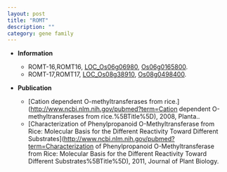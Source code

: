 ```yaml
---
layout: post
title: "ROMT"
description: ""
category: gene family
---
```


* **Information**  
    + ROMT-16,ROMT16, [LOC_Os06g06980](http://rice.uga.edu/cgi-bin/ORF_infopage.cgi?orf=LOC_Os06g06980), [Os06g0165800](https://rapdb.dna.affrc.go.jp/locus/?name=Os06g0165800).
    + ROMT-17,ROMT17, [LOC_Os08g38910](http://rice.uga.edu/cgi-bin/ORF_infopage.cgi?orf=LOC_Os08g38910), [Os08g0498400](https://rapdb.dna.affrc.go.jp/locus/?name=Os08g0498400).

* **Publication**  
    + [Cation dependent O-methyltransferases from rice.](http://www.ncbi.nlm.nih.gov/pubmed?term=Cation dependent O-methyltransferases from rice.%5BTitle%5D), 2008, Planta..
    + [Characterization of Phenylpropanoid O-Methyltransferase from Rice: Molecular Basis for the Different Reactivity Toward Different Substrates](http://www.ncbi.nlm.nih.gov/pubmed?term=Characterization of Phenylpropanoid O-Methyltransferase from Rice: Molecular Basis for the Different Reactivity Toward Different Substrates%5BTitle%5D), 2011, Journal of Plant Biology.


